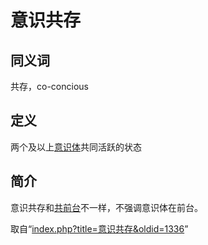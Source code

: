<!-- Source: 意识共存 -->

# 意识共存

## 同义词

共存，co-concious

## 定义

两个及以上[意识体](%E6%84%8F%E8%AF%86%E4%BD%93)共同活跃的状态

## 简介

意识共存和[共前台](%E5%85%B1%E5%89%8D%E5%8F%B0)不一样，不强调意识体在前台。

取自“[index.php?title=意识共存&oldid=1336](index.php?title=%E6%84%8F%E8%AF%86%E5%85%B1%E5%AD%98&oldid=1336)”
